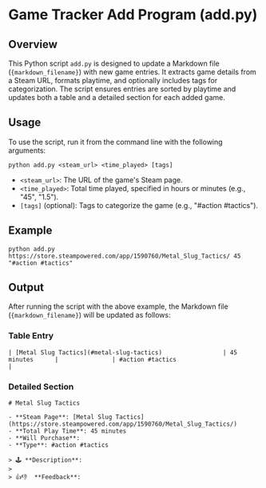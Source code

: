 # Game Tracker Add Program (add.py)

## Overview
This Python script `add.py` is designed to update a Markdown file (`{markdown_filename}`) with new game entries. It extracts game details from a Steam URL, formats playtime, and optionally includes tags for categorization. The script ensures entries are sorted by playtime and updates both a table and a detailed section for each added game.

## Usage
To use the script, run it from the command line with the following arguments:
```
python add.py <steam_url> <time_played> [tags]
```

- `<steam_url>`: The URL of the game's Steam page.
- `<time_played>`: Total time played, specified in hours or minutes (e.g., "45", "1.5").
- `[tags]` (optional): Tags to categorize the game (e.g., "#action #tactics").

## Example
```
python add.py https://store.steampowered.com/app/1590760/Metal_Slug_Tactics/ 45 "#action #tactics"
```

## Output
After running the script with the above example, the Markdown file (`{markdown_filename}`) will be updated as follows:

### Table Entry
```
| [Metal Slug Tactics](#metal-slug-tactics)                 | 45 minutes      |               | #action #tactics                           |
```

### Detailed Section
```
# Metal Slug Tactics

- **Steam Page**: [Metal Slug Tactics](https://store.steampowered.com/app/1590760/Metal_Slug_Tactics/)
- **Total Play Time**: 45 minutes
- **Will Purchase**: 
- **Type**: #action #tactics

> 🕹️ **Description**: 
>
> 👍👎  **Feedback**: 
```